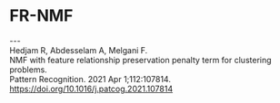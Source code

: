 # FR-NMF
--- <br>
Hedjam R, Abdesselam A, Melgani F. <br>
NMF with feature relationship preservation penalty term for clustering problems.<br>
Pattern Recognition. 2021 Apr 1;112:107814.<br>
https://doi.org/10.1016/j.patcog.2021.107814
